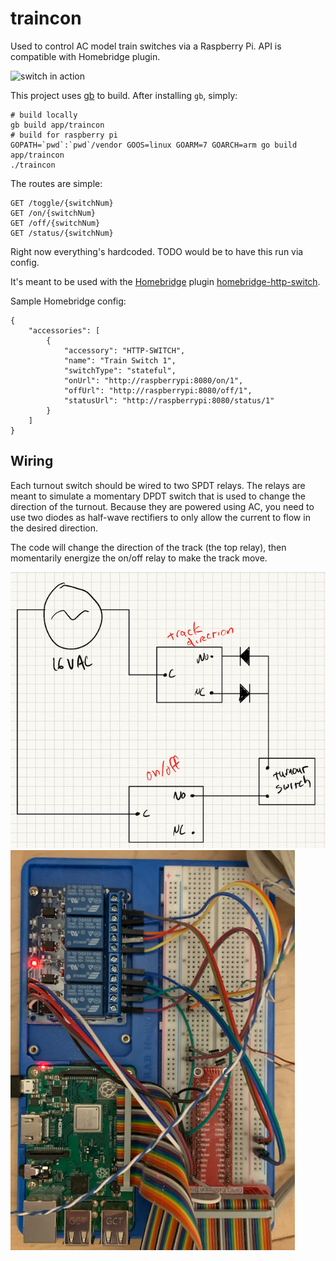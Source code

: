 # traincon

Used to control AC model train switches via a Raspberry Pi.  API is compatible with Homebridge plugin.

![switch in action](resources/working.gif)

This project uses [gb](https://getgb.io/) to build.  After installing `gb`, simply:

```
# build locally
gb build app/traincon
# build for raspberry pi
GOPATH=`pwd`:`pwd`/vendor GOOS=linux GOARM=7 GOARCH=arm go build app/traincon
./traincon
```

The routes are simple:

```
GET /toggle/{switchNum}
GET /on/{switchNum}
GET /off/{switchNum}
GET /status/{switchNum}
```

Right now everything's hardcoded. TODO would be to have this run via config.

It's meant to be used with the [Homebridge](https://github.com/nfarina/homebridge) plugin [homebridge-http-switch](https://github.com/Supereg/homebridge-http-switch).

Sample Homebridge config:

```
{
    "accessories": [
        {
            "accessory": "HTTP-SWITCH",
            "name": "Train Switch 1",
            "switchType": "stateful",
            "onUrl": "http://raspberrypi:8080/on/1",
            "offUrl": "http://raspberrypi:8080/off/1",
            "statusUrl": "http://raspberrypi:8080/status/1"
        }
    ]
}
```

## Wiring

Each turnout switch should be wired to two SPDT relays.  The relays are meant to simulate a momentary DPDT switch that is used to change the direction of the turnout.  Because they are powered using AC, you need to use two diodes as half-wave rectifiers to only allow the current to flow in the desired direction.

The code will change the direction of the track (the top relay), then momentarily energize the on/off relay to make the track move.

![wiring diagram](resources/diagram.png)
![board layout](resources/board_layout.png)